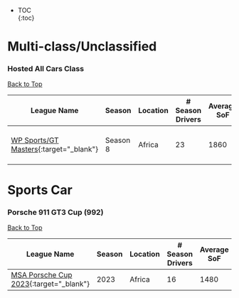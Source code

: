 * TOC  
{:toc}

# Multi-class/Unclassified

### Hosted All Cars Class

[Back to Top](#)  

|                                                   League Name                                                   | Season |Location|# Season Drivers|Average SoF|             Upcoming Race            |
|-----------------------------------------------------------------------------------------------------------------|--------|--------|----------------|-----------|--------------------------------------|
|[WP Sports/GT Masters](https://members.iracing.com/membersite/member/LeagueView.do?league=5539){:target="_blank"}|Season 8| Africa |       23       |    1860   |Lime Rock Park at 2023-04-26T17:30:00Z|

# Sports Car

### Porsche 911 GT3 Cup (992)

[Back to Top](#)  

|                                                   League Name                                                   |Season|Location|# Season Drivers|Average SoF|Upcoming Race|
|-----------------------------------------------------------------------------------------------------------------|------|--------|----------------|-----------|-------------|
|[MSA Porsche Cup 2023](https://members.iracing.com/membersite/member/LeagueView.do?league=8062){:target="_blank"}| 2023 | Africa |       16       |    1480   |     None    |

